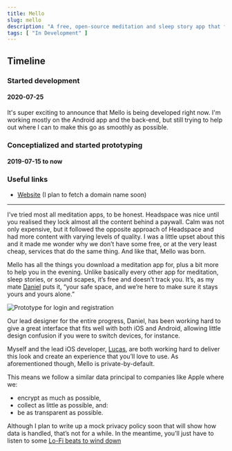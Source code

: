```yaml
---
title: Mello
slug: mello
description: "A free, open-source meditation and sleep story app that focuses on you and is here to ease your mind whenever you need it."
tags: [ "In Development" ]
---
```


<h2>Timeline</h2>
<section id="timeline">
  <section class="progress">
    <h3>Started development</h3>
    <h4 class="minor">2020-07-25</h4>
    <p>
      It's super exciting to announce that Mello is being developed right now. I'm working mostly on the Android app and the back-end, but still trying to help out where I can to make this go as smoothly as possible.
    </p>
  </section>
  <section class="progress">
    <h3>Conceptialized and started prototyping</h3>
    <h4 class="minor">2019-07-15 to now</h4>
  </section>
</section>

### Useful links
- [Website](https://mello-app.github.io/static-website) (I plan to fetch a domain name soon)

---

I’ve tried most all meditation apps, to be honest. Headspace was nice until you realised they lock almost all the content behind a paywall. Calm was not only expensive, but it followed the opposite approach of Headspace and had more content with varying levels of quality. I was a little upset about this and it made me wonder why we don’t have some free, or at the very least cheap, services that do the same thing. And like that, Mello was born.

Mello has all the things you download a meditation app for, plus a bit more to help you in the evening. Unlike basically every other app for meditation, sleep stories, or sound scapes, it’s free and doesn’t track you. It’s, as my mate [Daniel](https://cyckl.github.io) puts it, “your safe space, and we’re here to make sure it stays yours and yours alone.”

![Prototype for login and registration](/assets/projects/mello/teaser.png)

Our lead designer for the entire progress, Daniel, has been working hard to give a great interface that fits well with both iOS and Android, allowing little design confusion if you were to switch devices, for instance.

Myself and the lead iOS developer, [Lucas](https://ultra03.github.io), are both working hard to deliver this look and create an experience that you’ll love to use. As aforementioned though, Mello is private-by-default.

This means we follow a similar data principal to companies like Apple where we:
- encrypt as much as possible,
- collect as little as possible, and:
- be as transparent as possible.

Although I plan to write up a mock privacy policy soon that will show how data is handled, that’s not for a while. In the meantime, you’ll just have to listen to some [Lo-Fi beats to wind down](https://www.youtube.com/watch?v=bmVKaAV_7-A)